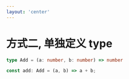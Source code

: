 ```yaml
---
layout: 'center'
---
```


# 方式二, 单独定义 type

``` ts
type Add = (a: number, b: number) => number

const add: Add = (a, b) => a + b;

```